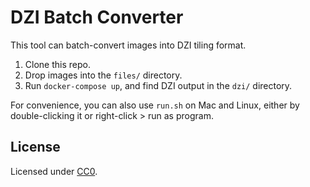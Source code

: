# DZI Batch Converter

This tool can batch-convert images into DZI tiling format.

1. Clone this repo.
2. Drop images into the `files/` directory.
3. Run `docker-compose up`, and find DZI output in the `dzi/` directory.

For convenience, you can also use `run.sh` on Mac and Linux, either by double-clicking it or right-click > run as program.

## License

Licensed under [CC0](https://creativecommons.org/publicdomain/zero/1.0/).